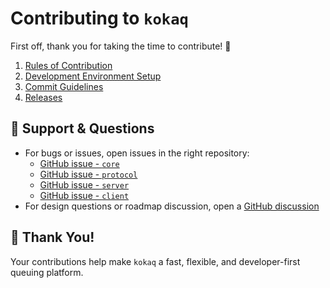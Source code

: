 # Contributing to `kokaq`

First off, thank you for taking the time to contribute! 🎉

1. [Rules of Contribution](RULES.md)
1. [Development Environment Setup](SETUP.md)
1. [Commit Guidelines](COMMIT_GUIDELINES.md)
1. [Releases](RELEASE.md)

## 🙋 Support & Questions

- For bugs or issues, open issues in the right repository:
  - [GitHub issue - `core`](https://github.com/kokaq/core/issues)
  - [GitHub issue - `protocol`](https://github.com/kokaq/protocol/issues)
  - [GitHub issue - `server`](https://github.com/kokaq/server/issues)
  - [GitHub issue - `client`](https://github.com/kokaq/client/issues)
- For design questions or roadmap discussion, open a [GitHub discussion](https://github.com/orgs/kokaq/discussions)

## 🙌 Thank You!

Your contributions help make `kokaq` a fast, flexible, and developer-first queuing platform.

